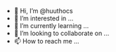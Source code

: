 - 👋 Hi, I’m @huuthocs
- 👀 I’m interested in ...
- 🌱 I’m currently learning ...
- 💞️ I’m looking to collaborate on ...
- 📫 How to reach me ...

<!---
huuthocs/huuthocs is a ✨ special ✨ repository because its `README.md` (this file) appears on your GitHub profile.
You can click the Preview link to take a look at your changes.
--->
